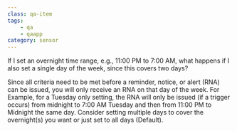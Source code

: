 ```yaml
---
class: qa-item
tags: 
    - qa
    - qaapp
category: sensor
---
```


If I set an overnight time range, e.g., 11:00 PM to 7:00 AM, what happens if I also set a single day of the week, since this covers two days?  

Since all criteria need to be met before a reminder, notice, or alert (RNA) can be issued, you will only receive an RNA on that day of the week.   For Example, for a Tuesday only setting, the RNA will only be issued (if a trigger occurs) from midnight to 7:00 AM Tuesday and then from 11:00 PM to Midnight the same day. Consider setting multiple days to cover the overnight(s) you want or just set to all days (Default).